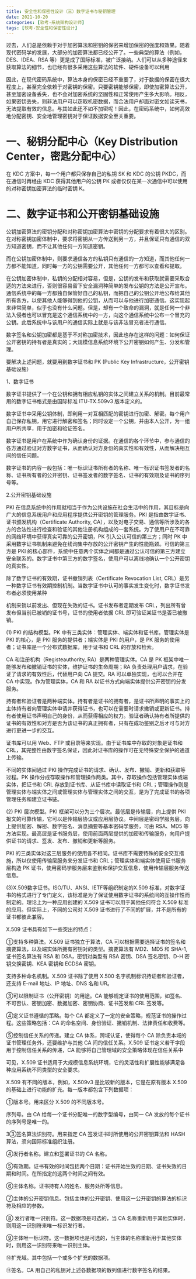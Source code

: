 ```yaml
---
title: 安全性和保密性设计（三）数字证书与秘钥管理
date: 2021-10-20
categories: [软考-系统架构设计师]
tags: [软考-安全性和保密性设计]
---
```


过去，人们总是依赖于对于加密算法和密钥的保密来增加保密的强度和效果。随着现代密码学的发展，大部分的加密算法都已经公开了。一些典型的算法（例如，DES、IDEA、RSA 等）更是成了国际标准，被广泛接纳。人们可以从多种途径来获取算法的细节，也已经有很多采用这些算法的软件、硬件设备可以利用

因此，在现代密码系统中，算法本身的保密已经不重要了，对于数据的保密在很大程度上，甚至完全依赖于对密钥的保密。只要密钥能够保密，即使加密算法公开，甚至加密设备丢失，也不会对加密系统的坚固性和正常使用产生多大影响。相反，如果密钥丢失，则非法用户可以窃取机密数据，而合法用户却面对密文如读天书，无法提取有效的信息。与其如此还不如不加密呢！因此，在密码系统中，如何高效地分配密钥、安全地管理密钥对于保证数据安全至关重要。

# 一、秘钥分配中心（Key Distribution Center，密匙分配中心）
在 KDC 方案中，每一个用户都只保存自己的私钥 SK 和 KDC 的公钥 PKDC，而在通信时再经由 KDC 获得其他用户的公钥 PK 或者仅仅在某一次通信中可以使用的对称密钥加密算法的临时密钥 K。


# 二、数字证书和公开密钥基础设施


公钥加密算法的密钥分配和对称密钥加密算法中密钥的分配要求有着很大的区别。在对称密钥加密体制中，要求将密钥从一方传送到另一方，并且保证只有通信的双方知道密钥，而不让其他任何一方知道密钥。

而在公钥加密体制中，则要求通信各方的私钥只有通信的一方知道，而其他任何一方都不能知道，同时每一方的公钥需要公开，其他任何一方都可以查看和提取。

在公钥加密体制中，私钥的分配相对容易，但是，公钥的发布和获取就需要采取合适的方法来进行，否则很容易留下安全漏洞种简单的发布公钥的方法是公开宣布。通信系统中的每一方都独自保管好自己的私钥，而把自己的公钥公开地公布给其他所有各方，以使其他人能够得到他的公钥，从而可以与他进行加密通信。这实现起来非常简单，似乎也没有什么问题。但是，却有一个致命的漏洞，就是任何一个非法入侵者也可以冒充是这个通信系统中的一方，向这个通信系统中公布一个冒充的公钥。此后系统中与该用户的通信实际上就是与该非法冒充者进行通信。

数字签名和公钥加密都是基于不对称加密技术，因此也存在这样的问题：如何保证公开密钥的持有者是真实的；大规模信息系统环境下公开密钥如何产生、分发和管理。

要解决上述问题，就要用到数字证书和 PK (Public Key Infrastructure，公开密钥基础设施）

1、数字证书

数字证书提供了一个在公钥和拥有相应私钥的实体之间建立关系的机制。目前最常用的数字证书格式是由国际标准 ITU-TX.509v3 版本定义的。

数字证书中采用公钥体制，即利用一对互相匹配的密钥进行加密、解密。每个用户自己保存私钥，用它进行解密和签名；同时设定一个公钥，并由本人公开，为一组用户所共享，用于加密和验证签名。

数字证书是用户在系统中作为确认身份的证据。在通信的各个环节中，参与通信的各方通过验证对方数字证书，从而确认对方身份的真实性和有效性，从而解决相互间的信任问题。

数字证书的内容一般包括：唯一标识证书所有者的名称、唯一标识证书签发者的名称、证书所有者的公开密钥、证书签发者的数字签名、证书的有效期及证书的序列号等。

2.公开密钥基础设施

PKI 在信息系统中的作用就相当于作为公共设施在社会生活中的作用，其目标是向广大的信息系统用户和应用程序提供公开密钥的管理服务。PKI 是指由数字证书、证书颁发机构（Certificate Authority, CA），以及对电子交易、通信等所涉及的各方的合法性进行检查和验证的其他注册机构组成的一套系统。为了使用户在不可靠的网络环境中获得真实可靠的公开密钥，PK 引入公认可信的第三方；同时 PK 中采用数字证书机制来避免在线询集中存放的公开密钥产生的性能瓶颈。可信的第三方是 PKI 的核心部件，系统中任意两个实体之间都是通过公认可信的第三方建立安全联系的。数字证书中第三方的数字签名，使用户可以离线地确认一个公开密钥的真实性。

除了数字证书的有效期，证书撤销列表（Certificate Revocation List, CRL）是另一种数字证书有效期控制机制。当数字证书中认可的事实发生变化时，数字证书发布者必须使用某种

机制来销以前发出、但现在失效的证书。证书发布者定期发布 CRL，列出所有曾发布但当前已被销的证书号，证书的使用者依据 CRL 即可验证某证书是否已被撤销。

(1) PKI 的结构模型。PK 中有三类实体：管理实体、端实体和证书库。管理实体是 PKI 的核心，是 PKI 服务的提供者；端实体是 PKI 的用户，是 PK 服务的使用者；证书库是一个分布式数据库，用于证书和 CRL 的存放和检索。

CA 和注册机构（Registeauthority, RA）是两种管理实体。CA 是 PK 框架中唯一能够发布和撤销证书的实体，维护证书的生命周期；RA 负责处理用户请求，在验证了请求的有效性后，代替用户向 CA 提交。RA 可以单独实现，也可以合并在 CA 中实现。作为管理实体，CA 和 RA 以证书方式向端实体提供公开密钥的分发服务。

持有者和验证者是两种端实体。持有者是证书的拥有者，是证书所声明的事实上的主体持有者向管理实体申请并获得证书，也可以在需要时请求撇销或更新证书。持有者使用证书声明自己的身份，从而获得相应的权力。验证者确认持有者所提供的证书的有效性和对方是否为该证书的真正拥有者，只有在成功鉴别之后オ可与对方进行更进一步的交互。

证书库可以用 Web、FTP 或目录等来实现。由于证书库中存取的对象是证书和 CRL，其完整性由数字签名保证，因此对证书库的操作可在无特殊安全保护的通道上传输。

不同的实体间通过 PKI 操作完成证书的请求、确认、发布、撇销、更新和获取等过程。PK 操作分成存取操作和管理操作两类。其中，存取操作包括管理实体或端实体，把证书和 CRL 存放到证书库、从证书库中读取证书和 CRL；管理操作则是管理实体与端实体之间或管理实体与管理实体之间的交互，是为了完成证书的各项管理任务和建立证书链。

(2) PKI 层次模型。PKI 框架可以分为三个层次。最低层是传输层，向上提供 PKI 报文的可靠传输，它可以是传输层协议或应用层协议。中间层是密码学服务层，向上提供加密、解密、数字签名、消息摘要等基本密码学服务，可由 RSA、MD5 等方法实现。最高层是证书服务层，使用前面两层提供的加密和传输服务，向用户提供证书的请求、签发、发布、撤销和更新等服务。

PKI 的三类实体对这三层服务的使用各不相同。证书库不需要特殊的安全交互措施，所以仅使用传输层服务来分发证书和 CRL；管理实体和端实体使用证书服务层构造 PK 证书，使用密码学服务层来鉴别和保护交互信息，使用传输层服务传送信息。

(3)X.509数字证书。ISO/TU、ANSl、IETF等组织制定的X.509 标准，对数字证书的格式进行了专门定义，该标准是为了保证使用数字证书的系统间的互操作性而制定的。理论上为一种应用创建的 X.509 证书可以用于其他任何符合 X.509 标准的应用。但实际上，不同的公司对 X.509 证书进行了不同的扩展，并不是所有的证书都彼此兼容。

X.509 证书具有如下一些突出的特点：

①支持多种算法。X.509 证书独立于算法，CA 可以根据需要选择证书的签名和摘要算法，以及端实体所拥有密钥对的类型。摘要算法有 MD2、MD5 和 SHA-1, 证书签名算法有 RSA 和 DSA，密钥对类型有 RSA 密钥、DSA 签名密钥、D-H 密钥交换密钥、KEA 密钥和  ECDSA 密钥。

支持多种命名机制。X.509 证书除了使用 X.500 名字机制标识持证者和验证者，还支持 E-mail 地址、IP 地址、DNS 名和 UR。

③可以限制证书（公开密钥）的用途。CA 能够规定证书的使用范围，如签名、不可否认、密钥加密、数据加密、密钥协商、证书签发和 CRL 签发等。

④定义证书遵循的策略。每个 CA 都定义了一定的安全策略，规范证书的操作过程。这些策略包括：CA 的命名空间、身份验证、撇销机制、法律责任和收费等。

⑤控制信任关系的传递。建立 CA 体系，跨域认证，使得每个 CA 除负责本域的证书管理任务外，还要维护与其他 CA 间的信任关系。X.509 证书定义若干字段用于控制信任关系的传递，CA 能够将自己管理域的安全策略体现在信任关系中

可见，X.509 证书适用于大规模信息系统环境，它的灵活性和扩展性能够满足各种应用系统不同类型的安全要求。

X.509 有不同的版本，例如，X.509v3 是比较新的版本，它是在原有版本 X.509 的基础上进行功能的扩充。每一版本都包含下列数据项：

①版本号。用来区分 X.509 的不同版本号。

序列号。由 CA 给每一个证书分配唯一的数字型编号，由同一 CA 发放的每个证书的序列号是唯一的。

3③签名算法识别符。用来指定 CA 签发证书时所使用的公开密钥算法和 HASH 算法，须向国际标准组织注册。

④发行者名称。建立和签署证书的 CA 名称。

⑤有效期。证书有效的时间包括两个日期：证书开始生效的日期、证书失效的日期和时间。在所指定的这两个时间之间有效。

⑥主体名称。证书持有人的姓名、服务处所等信息。

⑦主体的公开密钥信息。包括主体的公开密钥、使用这一公开密钥的算法的标识符及相应的参数。

⑧ 发行者唯一识别符。这一数据项是可选的，当 CA 名称重新用于其他实体时，则用这一识别符来唯一标识发行者。

⑨主体唯一标识符。这一数据项也是可选的，当主体的名称重新用于其他实体时，则用这一识别符来唯一识别主体。

⑩扩充域。其中包括一个或多个扩充的数据项。

⑪签名。CA 用自己的私钥对上述各数据项的散列值进行数字签名的结果。